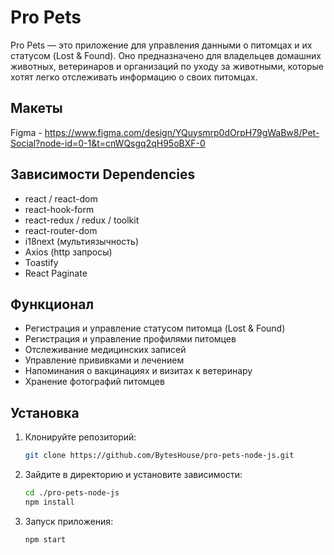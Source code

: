 # Pro Pets

Pro Pets — это приложение для управления данными о питомцах и их статусом (Lost & Found). Оно предназначено для владельцев домашних животных, ветеринаров и организаций по уходу за животными, которые хотят легко отслеживать информацию о своих питомцах.

## Макеты
Figma - https://www.figma.com/design/YQuysmrp0dOrpH79gWaBw8/Pet-Social?node-id=0-1&t=cnWQsgq2qH95oBXF-0

## Зависимости Dependencies
- react / react-dom
- react-hook-form
- react-redux / redux / toolkit
- react-router-dom
- i18next (мультиязычность)
- Axios (http запросы)
- Toastify
- React Paginate
  
## Функционал
- Регистрация и управление статусом питомца (Lost & Found)
- Регистрация и управление профилями питомцев
- Отслеживание медицинских записей
- Управление прививками и лечением
- Напоминания о вакцинациях и визитах к ветеринару
- Хранение фотографий питомцев

## Установка

1. Клонируйте репозиторий:
   ```bash
   git clone https://github.com/BytesHouse/pro-pets-node-js.git
2. Зайдите в директорию и установите зависимости:
   ```bash
   cd ./pro-pets-node-js
   npm install
   ```
3. Запуск приложения:
   ```bash
   npm start
   ```
